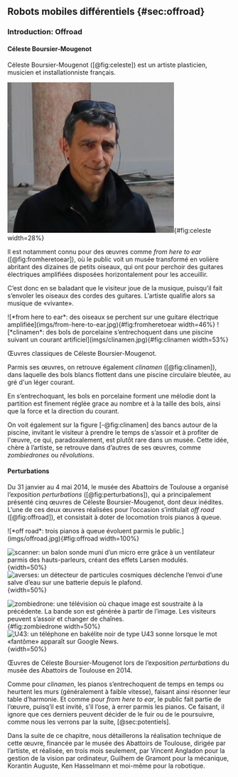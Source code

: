 ## Robots mobiles différentiels {#sec:offroad}

### Introduction: Offroad

#### Céleste Boursier-Mougenot

Céleste Boursier-Mougenot ([@fig:celeste]) est un artiste plasticien, musicien et installationniste français.

![Céleste Boursier-Mougenot à la biennale de Venise en 2015](imgs/celeste.jpg){#fig:celeste width=28%}

Il est notamment connu pour des œuvres comme *from here to ear* ([@fig:fromheretoear]), où le public voit un musée
transformé en volière abritant des dizaines de petits oiseaux, qui ont pour perchoir des guitares électriques
amplifiées disposées horizontalement pour les acceuillir.

C’est donc en se baladant que le visiteur joue de la musique, puisqu’il fait s’envoler les oiseaux des cordes des
guitares. L’artiste qualifie alors sa musique de «vivante».

<div id="fig:celeste-oeuvres">
![*from here to ear*: des oiseaux se perchent sur une guitare électrique
amplifiée](imgs/from-here-to-ear.jpg){#fig:fromheretoear width=46%}
![*clinamen*: des bols de porcelaine s’entrechoquent dans une piscine suivant un courant
artificiel](imgs/clinamen.jpg){#fig:clinamen width=53%}

Œuvres classiques de Céleste Boursier-Mougenot.
</div>

Parmis ses œuvres, on retrouve également *clinamen* ([@fig:clinamen]), dans laquelle des bols blancs flottent dans une
piscine circulaire bleutée, au gré d'un léger courant.

En s’entrechoquant, les bols en porcelaine forment une mélodie dont la partition est finement réglée grace au nombre et
à la taille des bols, ainsi que la force et la direction du courant.

On voit également sur la figure [-@fig:clinamen] des bancs autour de la piscine, invitant le visiteur à prendre le
temps de s’assoir et à profiter de l'œuvre, ce qui, paradoxalement, est plutôt rare dans un musée. Cette idée, chère à
l’artiste, se retrouve dans d’autres de ses œuvres, comme *zombiedrones* ou *rêvolutions*.

#### Perturbations

Du 31 janvier au 4 mai 2014, le musée des Abattoirs de Toulouse a organisé l’exposition *perturbations*
([@fig:perturbations]), qui a principalement présenté cinq œuvres de Céleste Boursier-Mougenot, dont deux inédites.
L’une de ces deux œuvres réalisées pour l’occasion s’intitulait *off road* ([@fig:offroad]), et consistait à doter de
locomotion trois pianos à queue.

<div id="fig:perturbations">
![*off road*: trois pianos à queue évoluent parmis le public.](imgs/offroad.jpg){#fig:offroad width=100%}

![*scanner*: un balon sonde muni d’un micro erre grâce à un ventilateur parmis des hauts-parleurs, créant des effets
Larsen modulés.](imgs/scanner.jpg){width=50%}
![*averses*: un détecteur de particules cosmiques déclenche l’envoi d’une salve d’eau sur une batterie depuis le
plafond.](imgs/averses.jpg){width=50%}

![*zombiedrone*: une télévision où chaque image est soustraite à la précédente. La bande son est générée à partir de
l’image. Les visiteurs peuvent s’assoir et changer de chaînes.](imgs/zombiedrones.jpg){#fig:zombiedrone width=50%}
![*U43*: un téléphone en bakélite noir de type U43 sonne lorsque le mot «fantôme» apparaît sur Google
News.](imgs/u43.jpg){width=50%}

Œuvres de Céleste Boursier-Mougenot lors de l’exposition *perturbations* du musée des Abattoirs de Toulouse en 2014.
</div>

Comme pour *clinamen*, les pianos s’entrechoquent de temps en temps ou heurtent les murs (généralement à faible
vitesse), faisant ainsi résonner leur table d’harmonie.  Et comme pour *from here to ear*, le public fait partie de
l’œuvre, puisq’il est invité, s’il l’ose, à errer parmis les pianos. Ce faisant, il ignore que ces derniers peuvent
décider de le fuir ou de le poursuivre, comme nous les verrons par la suite, [@sec:potentiels].

Dans la suite de ce chapitre, nous détaillerons la réalisation technique de cette œuvre, financée par le musée des
Abattoirs de Toulouse, dirigée par l’artiste, et réalisée, en trois mois seulement,  par Vincent Angladon pour la
gestion de la vision par ordinateur, Guilhem de Gramont pour la mécanique, Korantin Auguste, Ken Hasselmann et moi-même
pour la robotique.

<!--TODO le mouvement c’est la vie cf jpl-->
